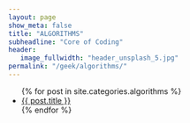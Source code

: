 ```yaml
---
layout: page
show_meta: false
title: "ALGORITHMS"
subheadline: "Core of Coding"
header:
   image_fullwidth: "header_unsplash_5.jpg"
permalink: "/geek/algorithms/"
---
```

<ul>
    {% for post in site.categories.algorithms %}
    <li><a href="{{ site.url }}{{ post.url }}">{{ post.title }}</a></li>
    {% endfor %}
</ul>
